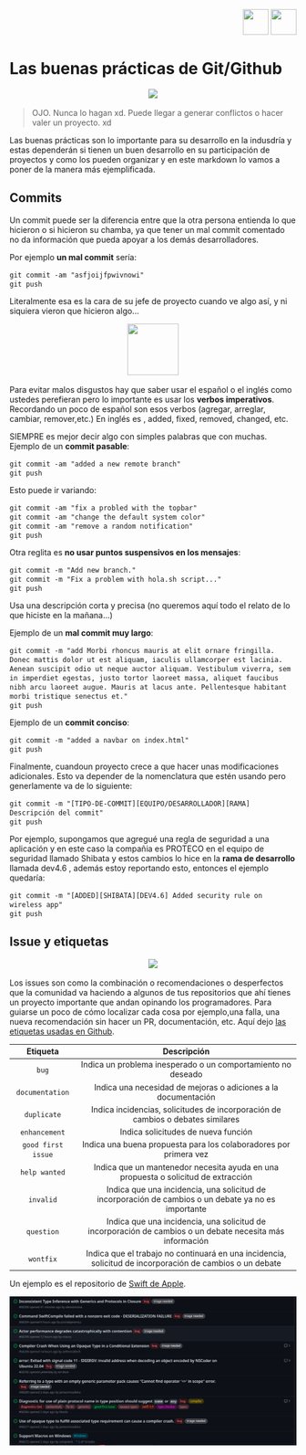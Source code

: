 <p align="right">
    <img src="https://upload.wikimedia.org/wikipedia/commons/thumb/9/91/Octicons-mark-github.svg/2048px-Octicons-mark-github.svg.png" width="45px" height="45px">
    <img src = "https://git-scm.com/images/logos/downloads/Git-Icon-1788C.png" width="45px" height="45px">
</p>

# Las buenas prácticas de Git/Github

<p align="center">
    <img src = "https://miro.medium.com/v2/resize:fit:800/0*KMj5W2QLeRjMEmvE.jpg" width="200">
</p>

> OJO. Nunca lo hagan xd. Puede llegar a generar conflictos o hacer valer un proyecto. xd

Las buenas prácticas son lo importante para su desarrollo en la indusdría y estas dependerán si tienen un buen desarrollo en su participación de proyectos y como los pueden organizar y en este markdown lo vamos a poner de la manera más ejemplificada.

## Commits

Un commit puede ser la diferencia entre que la otra persona entienda lo que hicieron o si hicieron su chamba, ya que tener un mal commit comentado no da información que pueda apoyar a los demás desarrolladores.

Por ejemplo **un mal commit** sería:

    git commit -am "asfjoijfpwivnowi"
    git push

Literalmente esa es la cara de su jefe de proyecto cuando ve algo así, y ni siquiera vieron que hicieron algo...

<p align="center">
    <img src = "https://i.pinimg.com/564x/a8/66/56/a8665663a516418feb6071baa5d87bc9.jpg" width = "90px" height="90px">
</p>

Para evitar malos disgustos hay que saber usar el español o el inglés como ustedes perefieran pero lo importante  es usar los **verbos imperativos**. Recordando un poco de español son esos verbos (agregar, arreglar, cambiar, remover,etc.) En inglés es , added, fixed, removed, changed, etc.

SIEMPRE es mejor decir algo con simples palabras que con muchas. Ejemplo de un **commit pasable**:


    git commit -am "added a new remote branch"
    git push

Esto puede ir variando:

    git commit -am "fix a probled with the topbar"
    git commit -am "change the default system color"
    git commit -am "remove a random notification"
    git push


Otra reglita es **no usar puntos suspensivos en los mensajes**:

    git commit -m "Add new branch."
    git commit -m "Fix a problem with hola.sh script..."
    git push

Usa una descripción corta y precisa (no queremos aquí todo el relato de lo que hiciste en la mañana...)

Ejemplo de un **mal commit muy largo**:

    git commit -m "add Morbi rhoncus mauris at elit ornare fringilla. Donec mattis dolor ut est aliquam, iaculis ullamcorper est lacinia. Aenean suscipit odio ut neque auctor aliquam. Vestibulum viverra, sem in imperdiet egestas, justo tortor laoreet massa, aliquet faucibus nibh arcu laoreet augue. Mauris at lacus ante. Pellentesque habitant morbi tristique senectus et."
    git push

Ejemplo de un **commit conciso**:

    git commit -m "added a navbar on index.html"
    git push

Finalmente, cuandoun proyecto crece a que hacer unas modificaciones adicionales. Esto va depender de la nomenclatura que estén usando pero generlamente va de lo siguiente:

    git commit -m "[TIPO-DE-COMMIT][EQUIPO/DESARROLLADOR][RAMA] Descripción del commit"
    git push

Por ejemplo, supongamos que agregué una regla de seguridad a una aplicación y en este caso la compañia es PROTECO en el equipo de seguridad llamado Shibata y estos cambios lo hice en la **rama de desarrollo** llamada dev4.6 , además estoy reportando esto, entonces el ejemplo quedaría:

    git commit -m "[ADDED][SHIBATA][DEV4.6] Added security rule on wireless app"
    git push

## Issue y etiquetas
<p align="center">
    <img src = "https://external-preview.redd.it/cPG00_S39lzYOuyHm6vsc9qTo5aU-h7Y3q9gVQ4rk5c.png?format=pjpg&auto=webp&s=e1810616c196ef797040ae6a72f1fff91738983f" width="300px">
</p>


Los issues son como la combinación o recomendaciones o desperfectos que la comunidad va haciendo a algunos de tus repositorios que ahí tienes un proyecto importante que andan opinando los programadores. Para guiarse un poco de cómo localizar cada cosa por ejemplo,una falla, una nueva recomendación sin hacer un PR, documentación, etc. Aquí dejo [las etiquetas usadas en Github](https://docs.github.com/es/issues/using-labels-and-milestones-to-track-work/managing-labels).

|Etiqueta|Descripción|
|:------:|:---------:|
|```bug```| Indica un problema inesperado o un comportamiento no deseado|
|```documentation```|Indica una necesidad de mejoras o adiciones a la documentación|
|```duplicate```|Indica incidencias, solicitudes de incorporación de cambios o debates similares|
|```enhancement```|Indica solicitudes de nueva función|
|```good first issue```|Indica una buena propuesta para los colaboradores por primera vez|
|```help wanted```|Indica que un mantenedor necesita ayuda en una propuesta o solicitud de extracción|
|```invalid```|Indica que una incidencia, una solicitud de incorporación de cambios o un debate ya no es importante|
|```question```|Indica que una incidencia, una solicitud de incorporación de cambios o un debate necesita más información|
|```wontfix```|	Indica que el trabajo no continuará en una incidencia, solicitud de incorporación de cambios o un debate|

Un ejemplo es el repositorio de [Swift de Apple](https://github.com/apple/swift).

![img](img/swift.png)

